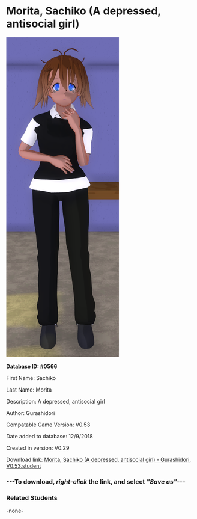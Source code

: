 # Morita, Sachiko (A depressed, antisocial girl)

<img src="../../Files/Images/Morita, Sachiko (A depressed, antisocial girl).png" title="Morita, Sachiko (A depressed, antisocial girl) - Gurashidori, V0.53">

**Database ID: #0566**

First Name: Sachiko

Last Name: Morita

Description: A depressed, antisocial girl

Author: Gurashidori

Compatable Game Version: V0.53

Date added to database: 12/9/2018

Created in version: V0.29

Download link: <a href="https://raw.githubusercontent.com/Arbiter1223/Daigaku-Gurashi-Custom-Students/master/Files/Student%20Files/Morita%2C%20Sachiko%20(A%20depressed%2C%20antisocial%20girl)%20-%20Gurashidori%2C%20V0.53.student">Morita, Sachiko (A depressed, antisocial girl) - Gurashidori, V0.53.student</a>

### ---**To download, _right-click_ the link, and select _"Save as"_**---

### Related Students

-none-

